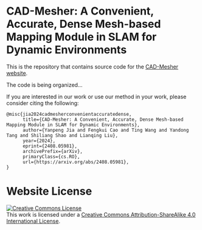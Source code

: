 # CAD-Mesher: A Convenient, Accurate, Dense Mesh-based Mapping Module in SLAM for Dynamic Environments

This is the repository that contains source code for the [CAD-Mesher website](https://yaepiii.github.io/CAD-Mesher/).

The code is being organized...

If you are interested in our work or use our method in your work, please consider citing the following:
```
@misc{jia2024cadmesherconvenientaccuratedense,
      title={CAD-Mesher: A Convenient, Accurate, Dense Mesh-based Mapping Module in SLAM for Dynamic Environments}, 
      author={Yanpeng Jia and Fengkui Cao and Ting Wang and Yandong Tang and Shiliang Shao and Lianqing Liu},
      year={2024},
      eprint={2408.05981},
      archivePrefix={arXiv},
      primaryClass={cs.RO},
      url={https://arxiv.org/abs/2408.05981}, 
}
```

# Website License
<a rel="license" href="http://creativecommons.org/licenses/by-sa/4.0/"><img alt="Creative Commons License" style="border-width:0" src="https://i.creativecommons.org/l/by-sa/4.0/88x31.png" /></a><br />This work is licensed under a <a rel="license" href="http://creativecommons.org/licenses/by-sa/4.0/">Creative Commons Attribution-ShareAlike 4.0 International License</a>.
